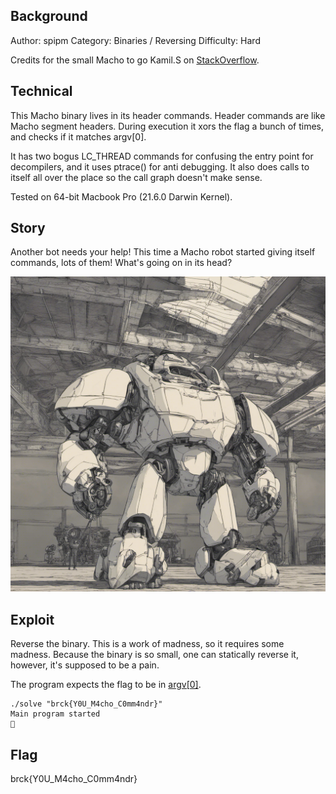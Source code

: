 ## Background

 Author: spipm
 Category: Binaries / Reversing
 Difficulty: Hard

Credits for the small Macho to go Kamil.S on [StackOverflow](https://stackoverflow.com/questions/32453849/minimal-mach-o-64-binary).

## Technical

This Macho binary lives in its header commands. Header commands are like Macho segment headers. During execution it xors the flag a bunch of times, and checks if it matches argv[0].

It has two bogus LC_THREAD commands for confusing the entry point for decompilers, and it uses ptrace() for anti debugging. It also does calls to itself all over the place so the call graph doesn't make sense.

Tested on 64-bit Macbook Pro (21.6.0 Darwin Kernel).

## Story

Another bot needs your help! This time a Macho robot started giving itself commands, lots of them! What's going on in its head?

![Injecting commands](./macho_robot.jpg "Injecting commands")

## Exploit

Reverse the binary. This is a work of madness, so it requires some madness. Because the binary is so small, one can statically reverse it, however, it's supposed to be a pain.

The program expects the flag to be in [argv[0]](https://jameshfisher.com/2017/02/05/how-do-i-use-execve-in-c/).

```
./solve "brck{Y0U_M4cho_C0mm4ndr}"
Main program started
🥰
```

## Flag

brck{Y0U_M4cho_C0mm4ndr}
